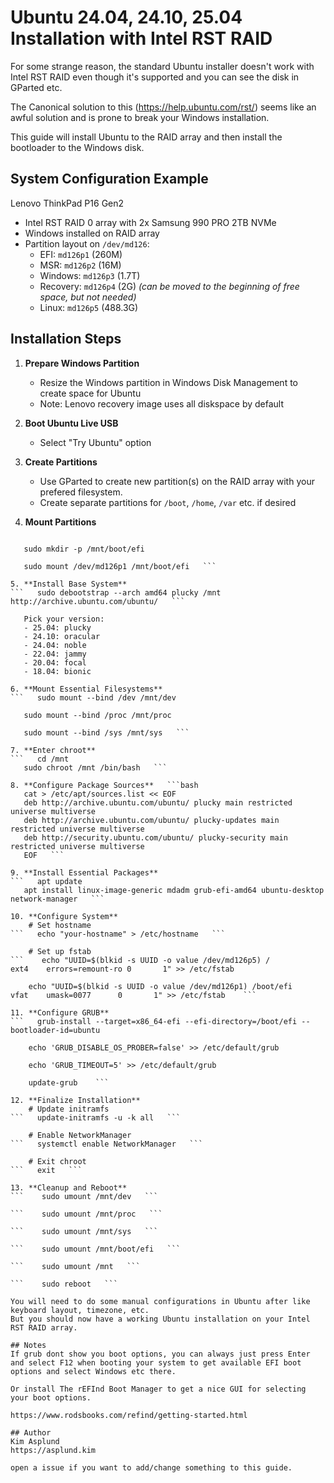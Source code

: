 # Ubuntu 24.04, 24.10, 25.04 Installation with Intel RST RAID

For some strange reason, the standard Ubuntu installer doesn't work with Intel RST RAID even though it's supported and you can see the disk in GParted etc.

The Canonical solution to this (https://help.ubuntu.com/rst/) seems like an awful solution and is prone to break your Windows installation.

This guide will install Ubuntu to the RAID array and then install the bootloader to the Windows disk.

## System Configuration Example
Lenovo ThinkPad P16 Gen2
- Intel RST RAID 0 array with 2x Samsung 990 PRO 2TB NVMe
- Windows installed on RAID array
- Partition layout on `/dev/md126`:
  - EFI: `md126p1` (260M)
  - MSR: `md126p2` (16M)
  - Windows: `md126p3` (1.7T)
  - Recovery: `md126p4` (2G) *(can be moved to the beginning of free space, but not needed)*
  - Linux: `md126p5` (488.3G)

## Installation Steps

1. **Prepare Windows Partition**
   - Resize the Windows partition in Windows Disk Management to create space for Ubuntu
   - Note: Lenovo recovery image uses all diskspace by default

2. **Boot Ubuntu Live USB**
   - Select "Try Ubuntu" option

3. **Create Partitions**
   - Use GParted to create new partition(s) on the RAID array with your prefered filesystem.
   - Create separate partitions for `/boot`, `/home`, `/var` etc. if desired

4. **Mount Partitions**   
``` sudo mount /dev/md126p5 /mnt

   sudo mkdir -p /mnt/boot/efi

   sudo mount /dev/md126p1 /mnt/boot/efi   ```

5. **Install Base System**   
```   sudo debootstrap --arch amd64 plucky /mnt http://archive.ubuntu.com/ubuntu/   ```

   Pick your version:
   - 25.04: plucky
   - 24.10: oracular
   - 24.04: noble
   - 22.04: jammy
   - 20.04: focal
   - 18.04: bionic

6. **Mount Essential Filesystems**   
```   sudo mount --bind /dev /mnt/dev

   sudo mount --bind /proc /mnt/proc

   sudo mount --bind /sys /mnt/sys   ```

7. **Enter chroot**   
```   cd /mnt
   sudo chroot /mnt /bin/bash   ```

8. **Configure Package Sources**   ```bash
   cat > /etc/apt/sources.list << EOF
   deb http://archive.ubuntu.com/ubuntu/ plucky main restricted universe multiverse
   deb http://archive.ubuntu.com/ubuntu/ plucky-updates main restricted universe multiverse
   deb http://security.ubuntu.com/ubuntu/ plucky-security main restricted universe multiverse
   EOF   ```

9. **Install Essential Packages**   
```   apt update
   apt install linux-image-generic mdadm grub-efi-amd64 ubuntu-desktop network-manager   ```

10. **Configure System**
    # Set hostname    
```   echo "your-hostname" > /etc/hostname   ```

    # Set up fstab
```    echo "UUID=$(blkid -s UUID -o value /dev/md126p5) /               ext4    errors=remount-ro 0       1" >> /etc/fstab

    echo "UUID=$(blkid -s UUID -o value /dev/md126p1) /boot/efi       vfat    umask=0077      0       1" >> /etc/fstab    ```

11. **Configure GRUB**    
```   grub-install --target=x86_64-efi --efi-directory=/boot/efi --bootloader-id=ubuntu

    echo 'GRUB_DISABLE_OS_PROBER=false' >> /etc/default/grub

    echo 'GRUB_TIMEOUT=5' >> /etc/default/grub

    update-grub    ```

12. **Finalize Installation**    
    # Update initramfs
```   update-initramfs -u -k all   ```

    # Enable NetworkManager
```   systemctl enable NetworkManager   ```

    # Exit chroot
```   exit   ```

13. **Cleanup and Reboot**
```    sudo umount /mnt/dev   ```

```    sudo umount /mnt/proc   ```

```    sudo umount /mnt/sys   ```

```    sudo umount /mnt/boot/efi   ```

```    sudo umount /mnt   ```

```    sudo reboot   ```

You will need to do some manual configurations in Ubuntu after like keyboard layout, timezone, etc.
But you should now have a working Ubuntu installation on your Intel RST RAID array.

## Notes
If grub dont show you boot options, you can always just press Enter and select F12 when booting your system to get available EFI boot options and select Windows etc there.

Or install The rEFInd Boot Manager to get a nice GUI for selecting your boot options.

https://www.rodsbooks.com/refind/getting-started.html

## Author
Kim Asplund  
https://asplund.kim

open a issue if you want to add/change something to this guide.